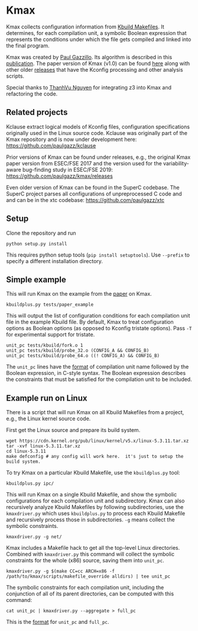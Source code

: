 # Kmax

Kmax collects configuration information from [Kbuild Makefiles](https://www.kernel.org/doc/html/latest/kbuild/makefiles.html).  It determines, for each compilation unit, a symbolic Boolean expression that represents the conditions under which the file gets compiled and linked into the final program.

Kmax was created by [Paul Gazzillo](https://paulgazzillo.com).  Its algorithm is described in this [publication](https://paulgazzillo.com/papers/esecfse17.pdf).  The paper version of Kmax (v1.0) can be found [here](https://github.com/paulgazz/kmax/releases/tag/v1.0) along with other older [releases](https://github.com/paulgazz/kmax/releases) that have the Kconfig processing and other analysis scripts.

Special thanks to [ThanhVu Nguyen](https://cse.unl.edu/~tnguyen/) for integrating z3 into Kmax and refactoring the code.

## Related projects

Kclause extract logical models of Kconfig files, configuration specifications originally used in the Linux source code.  Kclause was originally part of the Kmax repository and is now under development here: <https://github.com/paulgazz/kclause>

Prior versions of Kmax can be found under releases, e.g., the original Kmax paper version from ESEC/FSE 2017 and the version used for the variability-aware bug-finding study in ESEC/FSE 2019: <https://github.com/paulgazz/kmax/releases>

Even older version of Kmax can be found in the SuperC codebase.  The SuperC project parses all configurations of unpreprocessed C code and and can be in the xtc codebase: <https://github.com/paulgazz/xtc>

## Setup

Clone the repository and run

    python setup.py install

This requires python setup tools (`pip install setuptools`).  Use
`--prefix` to specify a different installation directory.

## Simple example

This will run Kmax on the example from the
[paper](https://paulgazzillo.com/papers/esecfse17.pdf) on Kmax.

    kbuildplus.py tests/paper_example

This will output the list of configuration conditions for each compilation unit file in the example Kbuild file.  By default, Kmax to treat configuration options as Boolean options (as opposed to Kconfig tristate options).  Pass `-T` for experimental support for tristate.

    unit_pc tests/kbuild/fork.o 1
    unit_pc tests/kbuild/probe_32.o (CONFIG_A && CONFIG_B)
    unit_pc tests/kbuild/probe_64.o ((! CONFIG_A) && CONFIG_B)

The `unit_pc` lines have the [format](docs/unit_pc.md) of compilation unit name followed by the Boolean expression, in C-style syntax.  The Boolean expression describes the constraints that must be satisfied for the compilation unit to be included.

## Example run on Linux

There is a script that will run Kmax on all Kbuild Makefiles from a project, e.g., the Linux kernel source code.

First get the Linux source and prepare its build system.

    wget https://cdn.kernel.org/pub/linux/kernel/v5.x/linux-5.3.11.tar.xz
    tar -xvf linux-5.3.11.tar.xz
    cd linux-5.3.11
    make defconfig # any config will work here.  it's just to setup the build system.

To try Kmax on a particular Kbuild Makefile, use the `kbuildplus.py` tool:

    kbuildplus.py ipc/
    
This will run Kmax on a single Kbuild Makefile, and show the symbolic configurations for each compilation unit and subdirectory.  Kmax can also recursively analyze Kbuild Makefiles by following subdirectories, use the `kmaxdriver.py` which uses `kbuildplus.py` to process each Kbuild Makefile and recursively process those in subdirectories.  `-g` means collect the symbolic constraints.

    kmaxdriver.py -g net/
    
Kmax includes a Makefile hack to get all the top-level Linux directories.  Combined with `kmaxdriver.py` this command will collect the symbolic constraints for the whole (x86) source, saving them into `unit_pc`.

    kmaxdriver.py -g $(make CC=cc ARCH=x86 -f /path/to/kmax/scripts/makefile_override alldirs) | tee unit_pc

The symbolic constraints for each compilation unit, including the conjunction of all of its parent directories, can be computed with this command:

    cat unit_pc | kmaxdriver.py --aggregate > full_pc

This is the [format](docs/unit_pc.md) for `unit_pc` and `full_pc`.
